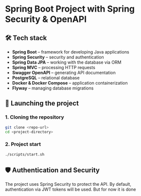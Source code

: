 # Spring Boot Project with Spring Security & OpenAPI

## 🛠️ Tech stack
- **Spring Boot** – framework for developing Java applications
- **Spring Security** – security and authentication
- **Spring Data JPA** – working with the database via ORM
- **Spring MVC** – processing HTTP requests
- **Swagger OpenAPI** – generating API documentation
- **PostgreSQL** – relational database
- **Docker & Docker Compose** – application containerization
- **Flyway** – managing database migrations

## 🚀 Launching the project

### 1. Cloning the repository
```sh
git clone <repo-url>
cd <project-directory>
```
### 2. Project start
```sh
./scripts/start.sh
```

## 🛡️ Authentication and Security

The project uses Spring Security to protect the API. By default, authentication via JWT tokens will be used. But for now it is done
